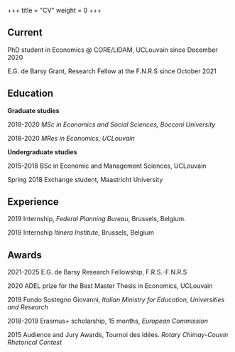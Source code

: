 +++
title = "CV"
weight = 0
+++
## Current 

PhD student in Economics @ CORE/LIDAM, UCLouvain since December 2020

E.G. de Barsy Grant, Research Fellow at the F.N.R.S since October 2021

## Education

**Graduate studies**

2018-2020 *MSc in Economics and Social Sciences, Bocconi University*

2018-2020 *MRes in Economics, UCLouvain*

**Undergraduate studies**

2015-2018 BSc in Economic and Management Sciences, UCLouvain

Spring 2018 Exchange student, Maastricht University

## Experience

2019 Internship, *Federal Planning Bureau*, Brussels, Belgium. 

2019 Internship *Itinera Institute*, Brussels, Belgium

## Awards

2021-2025 E.G. de Barsy Research Fellowship, F.R.S.-F.N.R.S

2020 ADEL prize for the Best Master Thesis in Economics, UCLouvain

2019 Fondo Sostegno Giovanni, *Italian Ministry for Education, Universities and Research*

2018-2019 Erasmus+ scholarship, 15 months, *European Commission*

2015 Audience and Jury Awards, Tournoi des idées. *Rotary Chimay-Couvin Rhetorical Contest*
